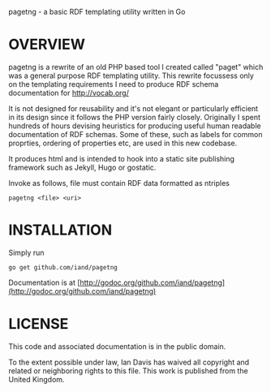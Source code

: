 pagetng - a basic RDF templating utility written in Go

OVERVIEW
========

pagetng is a rewrite of an old PHP based tool I created called "paget" which was a general purpose RDF templating utility. This rewrite focussess only on the templating requirements I need to produce RDF schema documentation for http://vocab.org/

It is not designed for reusability and it's not elegant or particularly efficient in its design since it follows the PHP version fairly closely. Originally I spent hundreds of hours devising heuristics for producing useful human readable documentation of RDF schemas. Some of these, such as labels for common proprties, ordering of properties etc, are used in this new codebase.

It produces html and is intended to hook into a static site publishing framework such as Jekyll, Hugo or gostatic.

Invoke as follows, file must contain RDF data formatted as ntriples

```
pagetng <file> <uri>
```

INSTALLATION
============

Simply run

	go get github.com/iand/pagetng

Documentation is at [http://godoc.org/github.com/iand/pagetng](http://godoc.org/github.com/iand/pagetng)


LICENSE
=======
This code and associated documentation is in the public domain.

To the extent possible under law, Ian Davis has waived all copyright
and related or neighboring rights to this file. This work is published from the United Kingdom. 

